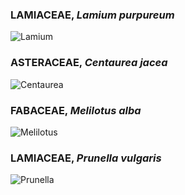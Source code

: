 ### LAMIACEAE, *Lamium purpureum*

![Lamium](Images/Lamium.JPEG)

### ASTERACEAE, *Centaurea jacea*

![Centaurea](Images/Centaurea.JPEG)

### FABACEAE, *Melilotus alba*

![Melilotus](Images/Melilotus.JPEG)

### LAMIACEAE, *Prunella vulgaris*

![Prunella](Images/Prunella.JPEG)

